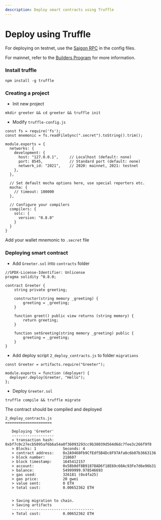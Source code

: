 ```yaml
---
description: Deploy smart contracts using Truffle
---
```

# Deploy using Truffle

For deploying on testnet, use the [Saigon RPC](../../basics/platform/configs/testnet.md) in the config files.

For mainnet, refer to the [Builders Program](https://axie.substack.com/p/axie-infinity-builders-program) for more information.

### Install truffle

```
npm install -g truffle
```

### Creating a project

* Init new project

```
mkdir greeter && cd greeter && truffle init
```

* Modify `truffle-config.js`

```
const fs = require('fs');
const mnemonic = fs.readFileSync(".secret").toString().trim();

module.exports = {
  networks: {
    development: {
      host: "127.0.0.1",     // Localhost (default: none)
      port: 8545,            // Standard port (default: none)
      network_id: "2021",    // 2020: mainnet, 2021: testnet
    },
  },

  // Set default mocha options here, use special reporters etc.
  mocha: {
    // timeout: 100000
  },

  // Configure your compilers
  compilers: {
    solc: {
      version: "0.8.0"  
    }
  }
}
```

Add your wallet mnemonic to `.secret` file

### Deploying smart contract

* Add `Greeter.sol` into `contracts` folder

```
//SPDX-License-Identifier: Unlicense
pragma solidity ^0.8.0;

contract Greeter {
    string private greeting;

    constructor(string memory _greeting) {
        greeting = _greeting;
    }

    function greet() public view returns (string memory) {
        return greeting;
    }

    function setGreeting(string memory _greeting) public {
        greeting = _greeting;
    }
}

```

* Add deploy script `2_deploy_contracts.js` to folder `migrations`

```
const Greeter = artifacts.require("Greeter");

module.exports = function (deployer) {
  deployer.deploy(Greeter, "Hello");
};
```

* Deploy `Greeter.sol`

```
truffle compile && truffle migrate
```

The contract should be compiled and deployed

```
2_deploy_contracts.js
=====================

   Deploying 'Greeter'
   -------------------
   > transaction hash:    0xbf7c0c27ecb5095af6b6a54a0f36093293cc9b38039d564d6dc7fee3c266f9f8
   > Blocks: 1            Seconds: 4
   > contract address:    0x2A9460Fb9CfEdf5B4Dc8F97Afa0c6b07b3663136
   > block number:        218607
   > block timestamp:     1645412157
   > account:             0x58b0df8B91878AD6f18E69c60Ac93Fe7d6e96b31
   > balance:             54999999.978546693
   > gas used:            326181 (0x4fa25)
   > gas price:           20 gwei
   > value sent:          0 ETH
   > total cost:          0.00652362 ETH


   > Saving migration to chain.
   > Saving artifacts
   -------------------------------------
   > Total cost:          0.00652362 ETH
```

